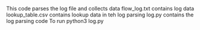 This code parses the log file and collects data
flow_log.txt contains log data
lookup_table.csv contains lookup data in teh log parsing
log.py contains the log parsing code
To run python3 log.py

